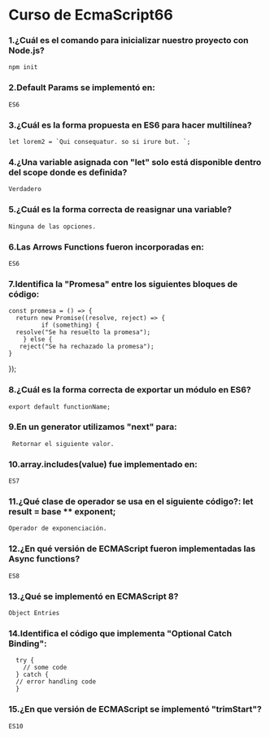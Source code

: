 # Curso de EcmaScript66
### 1.¿Cuál es el comando para inicializar nuestro proyecto con Node.js?
  	npm init
### 2.Default Params se implementó en:
  	ES6
### 3.¿Cuál es la forma propuesta en ES6 para hacer multilínea?
  	let lorem2 = `Qui consequatur. so si irure but. `;
### 4.¿Una variable asignada con "let" solo está disponible dentro del scope donde es definida?
  	Verdadero

### 5.¿Cuál es la forma correcta de reasignar una variable?
  	Ninguna de las opciones.

### 6.Las Arrows Functions fueron incorporadas en:
  	ES6
### 7.Identifica la "Promesa" entre los siguientes bloques de código:
	const promesa = () => {
      return new Promise((resolve, reject) => {
             if (something) {
      resolve("Se ha resuelto la promesa");
        } else {
       reject("Se ha rechazado la promesa");
    }
  });


### 8.¿Cuál es la forma correcta de exportar un módulo en ES6?
	export default functionName;
### 9.En un generator utilizamos "next" para:
 	 Retornar el siguiente valor.
### 10.array.includes(value) fue implementado en:
  	ES7
### 11.¿Qué clase de operador se usa en el siguiente código?: let result = base ** exponent;

  	Operador de exponenciación.

### 12.¿En qué versión de ECMAScript fueron implementadas las Async functions?
  	ES8
### 13.¿Qué se implementó en ECMAScript 8?

  	Object Entries

### 14.Identifica el código que implementa "Optional Catch Binding":
	  try { 
	    // some code 
	  } catch { 
	  // error handling code 
	  }
### 15.¿En que versión de ECMAScript se implementó "trimStart"?
  	ES10
